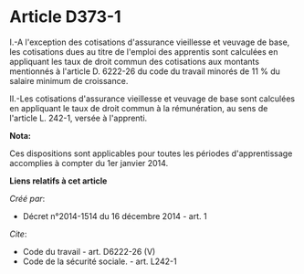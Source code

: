 # Article D373-1

I.-A l'exception des cotisations d'assurance vieillesse et veuvage de base, les cotisations dues au titre de l'emploi des
apprentis sont calculées en appliquant les taux de droit commun des cotisations aux montants mentionnés à l'article D.
6222-26 du code du travail minorés de 11 % du salaire minimum de croissance. 

II.-Les cotisations d'assurance vieillesse et veuvage de base sont calculées en appliquant le taux de droit commun à la
rémunération, au sens de l'article L. 242-1, versée à l'apprenti.

**Nota:**

Ces dispositions sont applicables pour toutes les périodes d'apprentissage accomplies à compter du 1er janvier 2014.

**Liens relatifs à cet article**

_Créé par_:

  - Décret n°2014-1514 du 16 décembre 2014 - art. 1

_Cite_:

  - Code du travail - art. D6222-26 (V)
  - Code de la sécurité sociale. - art. L242-1
